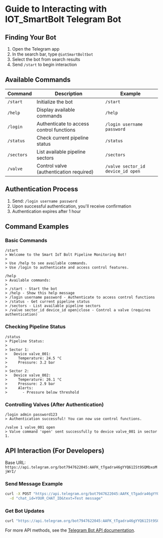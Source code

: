 
# Guide to Interacting with IOT_SmartBolt Telegram Bot

## Finding Your Bot
1. Open the Telegram app
2. In the search bar, type `@iotSmartBoltbot`
3. Select the bot from search results
4. Send `/start` to begin interaction

## Available Commands

| Command | Description | Example |
|---------|-------------|---------|
| `/start` | Initialize the bot | `/start` |
| `/help` | Display available commands | `/help` |
| `/login` | Authenticate to access control functions | `/login username password` |
| `/status` | Check current pipeline status | `/status` |
| `/sectors` | List available pipeline sectors | `/sectors` |
| `/valve` | Control valve (authentication required) | `/valve sector_id device_id open` |

## Authentication Process
1. Send: `/login username password`
2. Upon successful authentication, you'll receive confirmation
3. Authentication expires after 1 hour

## Command Examples

### Basic Commands
```
/start
> Welcome to the Smart IoT Bolt Pipeline Monitoring Bot!
> 
> Use /help to see available commands.
> Use /login to authenticate and access control features.

/help
> Available commands:
> 
> /start - Start the bot
> /help - Show this help message
> /login username password - Authenticate to access control functions
> /status - Get current pipeline status
> /sectors - List available pipeline sectors
> /valve sector_id device_id open|close - Control a valve (requires authentication)
```

### Checking Pipeline Status
```
/status
> Pipeline Status:
> 
> Sector 1:
>   Device valve_001:
>     Temperature: 24.5 °C
>     Pressure: 3.2 bar
> 
> Sector 2:
>   Device valve_002:
>     Temperature: 26.1 °C
>     Pressure: 2.9 bar
>     Alerts:
>       - Pressure below threshold
```

### Controlling Valves (After Authentication)
```
/login admin password123
> Authentication successful! You can now use control functions.

/valve 1 valve_001 open
> Valve command 'open' sent successfully to device valve_001 in sector 1.
```

## API Interaction (For Developers)

Base URL: `https://api.telegram.org/bot7947622045:AAFK_tTgadra46gYYQ61ISt9SQMbxoMjWrI/`

### Send Message Example
```bash
curl -X POST "https://api.telegram.org/bot7947622045:AAFK_tTgadra46gYYQ61ISt9SQMbxoMjWrI/sendMessage" \
  -d "chat_id=YOUR_CHAT_ID&text=Test message"
```

### Get Bot Updates
```bash
curl "https://api.telegram.org/bot7947622045:AAFK_tTgadra46gYYQ61ISt9SQMbxoMjWrI/getUpdates"
```

For more API methods, see the [Telegram Bot API documentation](https://core.telegram.org/bots/api).
